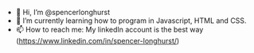 - 👋 Hi, I’m @spencerlonghurst
- 🌱 I’m currently learning how to program in Javascript, HTML and CSS.
- 📫 How to reach me: My linkedIn account is the best way (https://www.linkedin.com/in/spencer-longhurst/)

<!---
spencerlonghurst/spencerlonghurst is a ✨ special ✨ repository because its `README.md` (this file) appears on your GitHub profile.
You can click the Preview link to take a look at your changes.
--->
